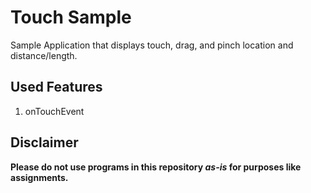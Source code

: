 # Touch Sample
Sample Application that displays touch, drag, and pinch location and distance/length.

## Used Features
1. onTouchEvent

## Disclaimer
**Please do not use programs in this repository *as-is* for purposes like assignments.**